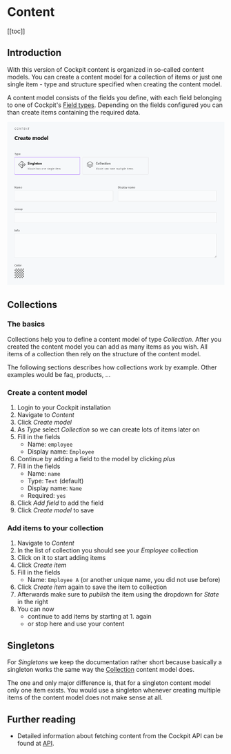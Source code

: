 # Content

[[toc]]

## Introduction

With this version of Cockpit content is organized in so-called content models. You can create a content model for a collection of items or just one single item - type and structure specified when creating the content model.

A content model consists of the fields you define, with each field belonging to one of Cockpit's [Field types](/concepts/field-types). Depending on the fields configured you can than create items containing the required data.

![Screenshot of the form for creating a content model](./create-content-model.png)

## Collections

### The basics

Collections help you to define a content model of type *Collection*. After you created the content model you can add as many items as you wish. All items of a collection then rely on the structure of the content model.

The following sections describes how collections work by example. Other examples would be faq, products, ...

### Create a content model

1. Login to your Cockpit installation
2. Navigate to *Content*
3. Click *Create model*
4. As *Type* select *Collection* so we can create lots of items later on
5. Fill in the fields
    * Name: `employee`
    * Display name: `Employee`
6. Continue by adding a field to the model by clicking *plus*
7. Fill in the fields
    * Name: `name`
    * Type: `Text` (default)
    * Display name: `Name`
    * Required: `yes`
8. Click *Add field* to add the field
9. Click *Create model* to save

### Add items to your collection

1. Navigate to *Content*
2. In the list of collection you should see your *Employee* collection
3. Click on it to start adding items
4. Click *Create item*
5. Fill in the fields
    * Name: `Employee A` (or another unique name, you did not use before)
6. Click *Create item* again to save the item to collection
7. Afterwards make sure to *publish* the item using the dropdown for *State* in the right
8. You can now
    * continue to add items by starting at 1. again
    * or stop here and use your content

## Singletons

For *Singletons* we keep the documentation rather short because basically a singleton works the same way the [Collection](#collections) content model does.

The one and only major difference is, that for a singleton content model only one item exists. You would use a singleton whenever creating multiple items of the content model does not make sense at all.

## Further reading

* Detailed information about fetching content from the Cockpit API can be found at [API](/api/endpoints/#content).